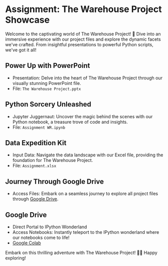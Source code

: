 # Assignment: The Warehouse Project Showcase
Welcome to the captivating world of The Warehouse Project! 🚀 Dive into an immersive experience with our project files and explore the dynamic facets we've crafted. From insightful presentations to powerful Python scripts, we've got it all!

## Power Up with PowerPoint
- Presentation: Delve into the heart of The Warehouse Project through our visually stunning PowerPoint file.
- File: `The Warehouse Project.pptx`

## Python Sorcery Unleashed
- Jupyter Juggernaut: Uncover the magic behind the scenes with our Python notebook, a treasure trove of code and insights.
- File: `Assignment WR.ipynb`

## Data Expedition Kit
- Input Data: Navigate the data landscape with our Excel file, providing the foundation for The Warehouse Project.
- File: `Assignment.xlsx`

## Journey Through Google Drive
- Access Files: Embark on a seamless journey to explore all project files through [Google Drive]([https://drive.google.com/drive/u/2/folders/1KeHqHk6akPJPQ22K8xQOIiZ-Mit5U7Ux](https://drive.google.com/drive/folders/1KeHqHk6akPJPQ22K8xQOIiZ-Mit5U7Ux?usp=drive_link)https://drive.google.com/drive/folders/1KeHqHk6akPJPQ22K8xQOIiZ-Mit5U7Ux?usp=drive_link).

## Google Drive
- Direct Portal to IPython Wonderland
- Access Notebooks: Instantly teleport to the IPython wonderland where our notebooks come to life!
- [Google Colab]([https://colab.research.google.com/drive/13Nu03dRSfTDllNjXfc_YPRbTTrLPsCrC?usp=sharing]) 


Embark on this thrilling adventure with The Warehouse Project! 🚚✨ Happy exploring!
